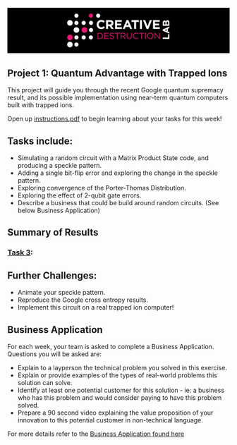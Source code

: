 ![CDL 2020 Cohort Project](../figures/CDL_logo.jpg)
## Project 1: Quantum Advantage with Trapped Ions 

This project will guide you through the recent Google quantum supremacy result, and its possible implementation using near-term quantum computers built with trapped ions.

Open up [instructions.pdf](https://github.com/CDL-Quantum/CohortProject_2021/tree/main/Week1_Trapped_Ions/instructions.pdf) to begin learning about your tasks for this week!

## Tasks include:
* Simulating a random circuit with a Matrix Product State code, and producing a speckle pattern.
* Adding a single bit-flip error and exploring the change in the speckle pattern.
* Exploring convergence of the Porter-Thomas Distribution.
* Exploring the effect of 2-qubit gate errors.
* Describe a business that could be build around random circuits.  (See below Business Application)

## Summary of Results
### [Task 3](./Task3.ipynb):
<p align = "center"
<img src = "./figures/task3_result.png" />
<p />

## Further Challenges:
* Animate your speckle pattern.
* Reproduce the Google cross entropy results.
* Implement this circuit on a real trapped ion computer!


## Business Application
For each week, your team is asked to complete a Business Application. Questions you will be asked are:

* Explain to a layperson the technical problem you solved in this exercise.
* Explain or provide examples of the types of real-world problems this solution can solve.
* Identify at least one potential customer for this solution - ie: a business who has this problem and would consider paying to have this problem solved.
* Prepare a 90 second video explaining the value proposition of your innovation to this potential customer in non-technical language.

For more details refer to the [Business Application found here](./Business_Application.md)
